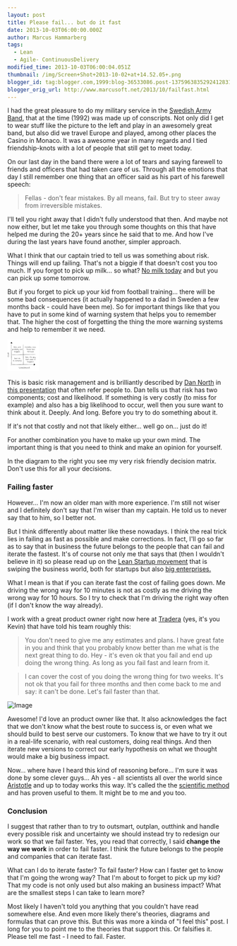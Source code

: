 ```yaml
---
layout: post
title: Please fail... but do it fast
date: 2013-10-03T06:00:00.000Z
author: Marcus Hammarberg
tags:
  - Lean
  - Agile- ContinuousDelivery
modified_time: 2013-10-03T06:00:04.051Z
thumbnail: /img/Screen+Shot+2013-10-02+at+14.52.05+.png
blogger_id: tag:blogger.com,1999:blog-36533086.post-1375963835292412831
blogger_orig_url: http://www.marcusoft.net/2013/10/failfast.html
---
```


I had the great pleasure to do my military service in the [Swedish Army Band](http://www.youtube.com/watch?v=4_yhPw-SS3g), that at the time (1992) was made up of conscripts. Not only did I get to wear stuff like the picture to the left and play in an awesomely great band, but also did we travel Europe and played, among other places the Casino in Monaco. It was a awesome year in many regards and I tied friendship-knots with a lot of people that still get to meet today.

On our last day in the band there were a lot of tears and saying farewell to friends and officers that had taken care of us. Through all the emotions that day I still remember one thing that an officer said as his part of his farewell speech:

> Fellas - don't fear mistakes. By all means, fail. But try to steer away from irreversible mistakes.

I'll tell you right away that I didn't fully understood that then. And maybe not now either, but let me take you through some thoughts on this that have helped me during the 20+ years since he said that to me. And how I've during the last years have found another, simpler approach.

What I think that our captain tried to tell us was something about risk. Things will end up failing. That's not a biggie if that doesn't cost you too much. If you forgot to pick up milk... so what? [No milk today](http://open.spotify.com/track/7fzvcYFIoVNHCMKzTZONIl) and but you can pick up some tomorrow.

But if you forget to pick up your kid from football training... there will be some bad consequences (it actually happened to a dad in Sweden a few months back - could have been me). So for important things like that you have to put in some kind of warning system that helps you to remember that. The higher the cost of forgetting the thing the more warning systems and help to remember it we need.

![Image](/img/Screen+Shot+2013-10-02+at+14.52.05+.png)

This is basic risk management and is brilliantly described by [Dan North](http://dannorth.net/) in [this presentation](https://vimeo.com/43603453) that often refer people to. Dan tells us that risk has two components; cost and likelihood. If something is very costly (to miss for example) and also has a big likelihood to occur, well then you sure want to think about it. Deeply. And long. Before you try to do something about it.

If it's not that costly and not that likely either... well go on... just do it!

For another combination you have to make up your own mind. The important thing is that you need to think and make an opinion for yourself.

In the diagram to the right you see my very risk friendly decision matrix. Don't use this for all your decisions.

### Failing faster

However... I'm now an older man with more experience. I'm still not wiser and I definitely don't say that I'm wiser than my captain. He told us to never say that to him, so I better not.

But I think differently about matter like these nowadays. I think the real trick lies in failing as fast as possible and make corrections. In fact, I'll go so far as to say that in business the future belongs to the people that can fail and iterate the fastest. It's of course not only me that says that (then I wouldn't believe in it) so please read up on the [Lean Startup movement](http://theleanstartup.com/) that is swiping the business world, both for startups but also [big enterprises.](http://dannorth.net/2013/08/27/six-impossible-things/)

What I mean is that if you can iterate fast the cost of failing goes down. Me driving the wrong way for 10 minutes is not as costly as me driving the wrong way for 10 hours. So I try to check that I'm driving the right way often (if I don't know the way already).

I work with a great product owner right now here at [Tradera](http://www.tradera.com/) (yes, it's you Kevin) that have told his team roughly this:

> You don't need to give me any estimates and plans. I have great fate in you and think that you probably know better than me what is the next great thing to do. Hey - it's even ok that you fail and end up doing the wrong thing. As long as you fail fast and learn from it.

> I can cover the cost of you doing the wrong thing for two weeks. It's not ok that you fail for three months and then come back to me and say: it can't be done. Let's fail faster than that.

![Image](http://static.ddmcdn.com/gif/scientific-method-17.jpg)

Awesome! I'd love an product owner like that. It also acknowledges the fact that we don't know what the best route to success is, or even what we should build to best serve our customers. To know that we have to try it out in a real-life scenario, with real customers, doing real things. And then iterate new versions to correct our early hypothesis on what we thought would make a big business impact.

Now... where have I heard this kind of reasoning before... I'm sure it was done by some clever guys... Ah yes - all scientists all over the world since [Aristotle](http://en.wikipedia.org/wiki/History_of_scientific_method) and up to today works this way. It's called the the [scientific method](http://en.wikipedia.org/wiki/Scientific_method) and has proven useful to them. It might be to me and you too.

### Conclusion

I suggest that rather than to try to outsmart, outplan, outthink and handle every possible risk and uncertainty we should instead try to redesign our work so that we fail faster. Yes, you read that correctly, I said **change the way we work** in order to fail faster. I think the future belongs to the people and companies that can iterate fast.

What can I do to iterate faster? To fail faster? How can I faster get to know that I'm going the wrong way? That I'm about to forget to pick up my kid? That my code is not only used but also making an business impact? What are the smallest steps I can take to learn more?

Most likely I haven't told you anything that you couldn't have read somewhere else. And even more likely there's theories, diagrams and formulas that can prove this. But this was more a kinda of "I feel this" post. I long for you to point me to the theories that support this. Or falsifies it. Please tell me fast - I need to fail. Faster.
